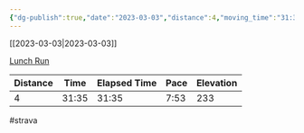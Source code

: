 ```yaml
---
{"dg-publish":true,"date":"2023-03-03","distance":4,"moving_time":"31:35","elapsed_time":"31:35","pace":"7:53","total_elevation_gain":233,"url":"https://www.strava.com/activities/8714011062","permalink":"/01-personal/strava/2023-03-03-lunch-run/","dgPassFrontmatter":true}
---
```



[[2023-03-03\|2023-03-03]]

[Lunch Run](https://www.strava.com/activities/8714011062)

| Distance | Time  | Elapsed Time | Pace | Elevation |
| -------- | ----- | ------------ | ---- | --------- |
| 4        | 31:35 | 31:35        | 7:53 | 233       |




#strava
